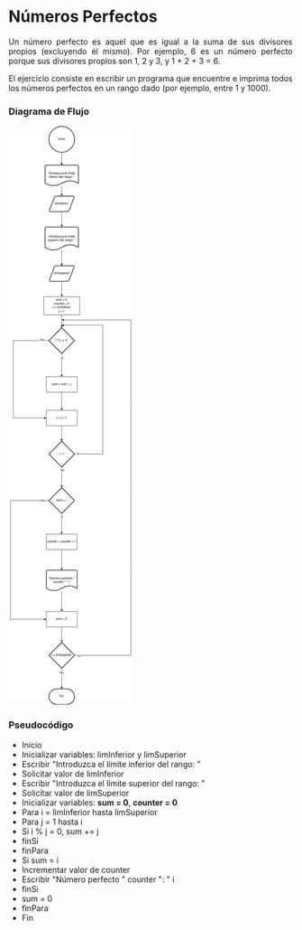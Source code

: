 <div align="justify">

# Números Perfectos <a name="ejercicio8"></a>

Un número perfecto es aquel que es igual a la suma de sus divisores propios (excluyendo él mismo). Por ejemplo, 6 es un número perfecto porque sus divisores propios son 1, 2 y 3, y 1 + 2 + 3 = 6.

El ejercicio consiste en escribir un programa que encuentre e imprima todos los números perfectos en un rango dado (por ejemplo, entre 1 y 1000).

### Diagrama de Flujo

<img src="images/diagrama-tarea2.png"/>

### Pseudocódigo

- Inicio
- Inicializar variables: limInferior y limSuperior
- Escribir "Introduzca el límite inferior del rango: "
- Solicitar valor de limInferior
- Escribir "Introduzca el límite superior del rango: "
- Solicitar valor de limSuperior
- Inicializar variables: __sum = 0__, __counter = 0__
- Para i = limInferior hasta limSuperior
- Para j = 1 hasta i
- Si i % j = 0, sum += j
- finSi
- finPara
- Si sum = i
- Incrementar valor de counter
- Escribir "Número perfecto " counter ": " i
- finSi
- sum = 0
- finPara
- Fin


</div>